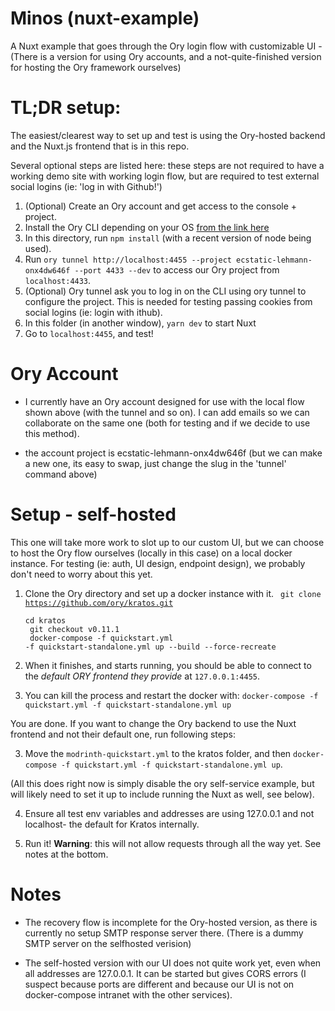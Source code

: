 # Minos (nuxt-example)

A Nuxt example that goes through the Ory login flow with customizable UI - (There is a version for using Ory accounts, and a not-quite-finished version for hosting the Ory framework ourselves)

# TL;DR setup:

The easiest/clearest way to set up and test is using the Ory-hosted backend and the Nuxt.js frontend that is in this repo.

Several optional steps are listed here: these steps are not required to have a working demo site with working login flow, but are required to test external social logins (ie: 'log in with Github!')

1. (Optional) Create an Ory account and get access to the console + project.
2. Install the Ory CLI depending on your OS [from the link here](https://www.ory.sh/docs/guides/cli/installation)
3. In this directory, run `npm install` (with a recent version of node being used).
4. Run `ory tunnel http://localhost:4455 --project ecstatic-lehmann-onx4dw646f --port 4433 --dev` to access our Ory project from `localhost:4433`.
5. (Optional) Ory tunnel ask you to log in on the CLI using ory tunnel to configure the project. This is needed for testing passing cookies from social logins (ie: login with ithub).
6. In this folder (in another window), `yarn dev` to start Nuxt
7. Go to `localhost:4455`, and test!

# Ory Account

- I currently have an Ory account designed for use with the local flow shown above (with the tunnel and so on). I can add emails so we can collaborate on the same one (both for testing and if we decide to use this method).

- the account project is ecstatic-lehmann-onx4dw646f (but we can make a new one, its easy to swap, just change the slug in the 'tunnel' command above)

# Setup - self-hosted

This one will take more work to slot up to our custom UI, but we can choose to host the Ory flow ourselves (locally in this case) on a local docker instance. For testing (ie: auth, UI design, endpoint design), we probably don't need to worry about this yet.

1. Clone the Ory directory and set up a docker instance with it.
   <code>
   git clone https://github.com/ory/kratos.git<br>
   cd kratos<br>
   git checkout v0.11.1<br>
   docker-compose -f quickstart.yml -f quickstart-standalone.yml up --build --force-recreate
   </code>

2. When it finishes, and starts running, you should be able to connect to the <i>default ORY frontend they provide</i> at `127.0.0.1:4455`.

3. You can kill the process and restart the docker with: `docker-compose -f quickstart.yml -f quickstart-standalone.yml up`

You are done. If you want to change the Ory backend to use the Nuxt frontend and not their default one, run following steps:

3. Move the `modrinth-quickstart.yml` to the kratos folder, and then `docker-compose -f quickstart.yml -f quickstart-standalone.yml up`.

(All this does right now is simply disable the ory self-service example, but will likely need to set it up to include running the Nuxt as well, see below).

4. Ensure all test env variables and addresses are using 127.0.0.1 and not localhost- the default for Kratos internally.

5. Run it! <b>Warning</b>: this will not allow requests through all the way yet. See notes at the bottom.

# Notes

- The recovery flow is incomplete for the Ory-hosted version, as there is currently no setup SMTP response server there. (There is a dummy SMTP server on the selfhosted verision)

- The self-hosted version with our UI does not quite work yet, even when all addresses are 127.0.0.1. It can be started but gives CORS errors (I suspect because ports are different and because our UI is not on docker-compose intranet with the other services).
